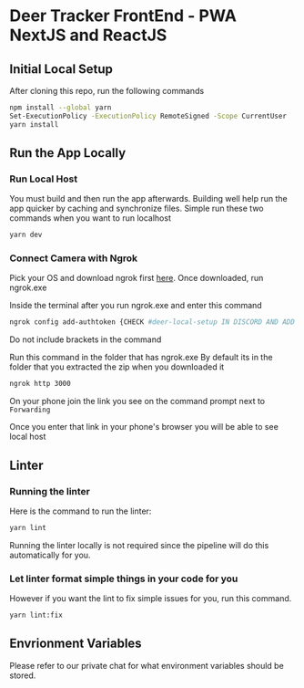 # Deer Tracker FrontEnd - PWA NextJS and ReactJS

## Initial Local Setup

After cloning this repo, run the following commands

```bash
npm install --global yarn
Set-ExecutionPolicy -ExecutionPolicy RemoteSigned -Scope CurrentUser
yarn install
```

## Run the App Locally

### Run Local Host

You must build and then run the app afterwards. Building well help run the app quicker by caching and synchronize files. Simple run these two commands when you want to run localhost

```bash
yarn dev
```

### Connect Camera with Ngrok

Pick your OS and download ngrok first [here](https://ngrok.com/download).
Once downloaded, run ngrok.exe

Inside the terminal after you run ngrok.exe and enter this command

```bash
ngrok config add-authtoken {CHECK #deer-local-setup IN DISCORD AND ADD AUTH TOKEN HERE}
```

Do not include brackets in the command

Run this command in the folder that has ngrok.exe
By default its in the folder that you extracted the zip when you downloaded it

```bash
ngrok http 3000
```

On your phone join the link you see on the command prompt next to `Forwarding`

Once you enter that link in your phone's browser you will be able to see local host

## Linter

### Running the linter

Here is the command to run the linter:

```bash
yarn lint
```

Running the linter locally is not required since the pipeline will do this automatically for you.

### Let linter format simple things in your code for you

However if you want the lint to fix simple issues for you, run this command.

```bash
yarn lint:fix
```

## Envrionment Variables
Please refer to our private chat for what environment variables should be stored.
